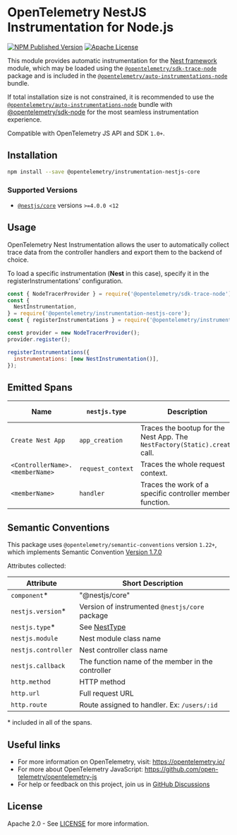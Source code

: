 # OpenTelemetry NestJS Instrumentation for Node.js

[![NPM Published Version][npm-img]][npm-url]
[![Apache License][license-image]][license-image]

This module provides automatic instrumentation for the [Nest framework][pkg-web-url] module, which may be loaded using the [`@opentelemetry/sdk-trace-node`](https://github.com/open-telemetry/opentelemetry-js/tree/main/packages/opentelemetry-sdk-trace-node) package and is included in the [`@opentelemetry/auto-instrumentations-node`](https://www.npmjs.com/package/@opentelemetry/auto-instrumentations-node) bundle.

If total installation size is not constrained, it is recommended to use the [`@opentelemetry/auto-instrumentations-node`](https://www.npmjs.com/package/@opentelemetry/auto-instrumentations-node) bundle with [@opentelemetry/sdk-node](`https://www.npmjs.com/package/@opentelemetry/sdk-node`) for the most seamless instrumentation experience.

Compatible with OpenTelemetry JS API and SDK `1.0+`.

## Installation

```bash
npm install --save @opentelemetry/instrumentation-nestjs-core
```

### Supported Versions

- [`@nestjs/core`](https://www.npmjs.com/package/@nestjs/core) versions `>=4.0.0 <12`

## Usage

OpenTelemetry Nest Instrumentation allows the user to automatically collect trace data from the controller handlers and export them to the backend of choice.

To load a specific instrumentation (**Nest** in this case), specify it in the registerInstrumentations' configuration.

```javascript
const { NodeTracerProvider } = require('@opentelemetry/sdk-trace-node');
const {
  NestInstrumentation,
} = require('@opentelemetry/instrumentation-nestjs-core');
const { registerInstrumentations } = require('@opentelemetry/instrumentation');

const provider = new NodeTracerProvider();
provider.register();

registerInstrumentations({
  instrumentations: [new NestInstrumentation()],
});
```

## Emitted Spans

| Name                            | `nestjs.type`     | Description                                                                | Included attributes         |
| ------------------------------- | ----------------- | -------------------------------------------------------------------------- | --------------------------- |
| `Create Nest App`               | `app_creation`    | Traces the bootup for the Nest App. The `NestFactory(Static).create` call. | `nestjs.module`             |
| `<ControllerName>.<memberName>` | `request_context` | Traces the whole request context.                                          | `http.*`, `nestjs.callback` |
| `<memberName>`                  | `handler`         | Traces the work of a specific controller member function.                  | `nestjs.callback`           |

## Semantic Conventions

This package uses `@opentelemetry/semantic-conventions` version `1.22+`, which implements Semantic Convention [Version 1.7.0](https://github.com/open-telemetry/opentelemetry-specification/blob/v1.7.0/semantic_conventions/README.md)

Attributes collected:

| Attribute           | Short Description                                 |
| ------------------- | ------------------------------------------------- |
| `component`\*       | "@nestjs/core"                                    |
| `nestjs.version`\*  | Version of instrumented `@nestjs/core` package    |
| `nestjs.type`\*     | See [NestType](./src/enums/NestType.ts)           |
| `nestjs.module`     | Nest module class name                            |
| `nestjs.controller` | Nest controller class name                        |
| `nestjs.callback`   | The function name of the member in the controller |
| `http.method`       | HTTP method                                       |
| `http.url`          | Full request URL                                  |
| `http.route`        | Route assigned to handler. Ex: `/users/:id`       |

\* included in all of the spans.

## Useful links

- For more information on OpenTelemetry, visit: <https://opentelemetry.io/>
- For more about OpenTelemetry JavaScript: <https://github.com/open-telemetry/opentelemetry-js>
- For help or feedback on this project, join us in [GitHub Discussions][discussions-url]

## License

Apache 2.0 - See [LICENSE][license-url] for more information.

[discussions-url]: https://github.com/open-telemetry/opentelemetry-js/discussions
[license-url]: https://github.com/open-telemetry/opentelemetry-js-contrib/blob/main/LICENSE
[license-image]: https://img.shields.io/badge/license-Apache_2.0-green.svg?style=flat
[npm-url]: https://www.npmjs.com/package/@opentelemetry/instrumentation-nestjs-core
[npm-img]: https://badge.fury.io/js/%40opentelemetry%2Finstrumentation-nestjs-core.svg
[pkg-web-url]: https://nestjs.com/
